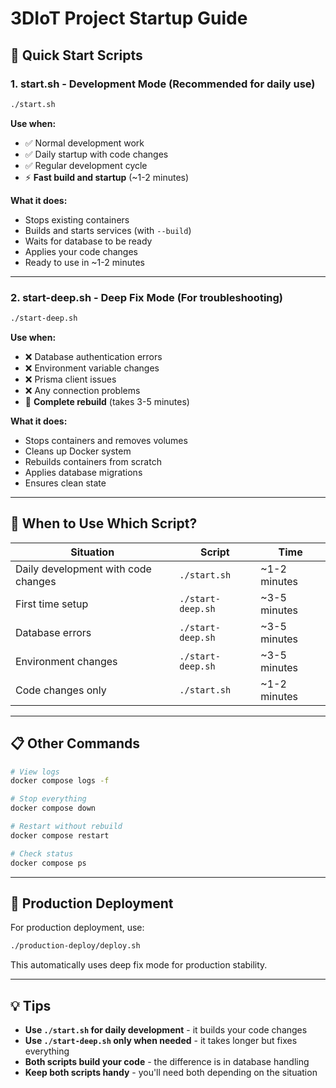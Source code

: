 # 3DIoT Project Startup Guide

## 🚀 Quick Start Scripts

### 1. **start.sh** - Development Mode (Recommended for daily use)
```bash
./start.sh
```

**Use when:**
- ✅ Normal development work
- ✅ Daily startup with code changes
- ✅ Regular development cycle
- ⚡ **Fast build and startup** (~1-2 minutes)

**What it does:**
- Stops existing containers
- Builds and starts services (with `--build`)
- Waits for database to be ready
- Applies your code changes
- Ready to use in ~1-2 minutes

---

### 2. **start-deep.sh** - Deep Fix Mode (For troubleshooting)
```bash
./start-deep.sh
```

**Use when:**
- ❌ Database authentication errors
- ❌ Environment variable changes
- ❌ Prisma client issues
- ❌ Any connection problems
- 🔧 **Complete rebuild** (takes 3-5 minutes)

**What it does:**
- Stops containers and removes volumes
- Cleans up Docker system
- Rebuilds containers from scratch
- Applies database migrations
- Ensures clean state

---

## 🎯 When to Use Which Script?

| Situation | Script | Time |
|-----------|--------|------|
| Daily development with code changes | `./start.sh` | ~1-2 minutes |
| First time setup | `./start-deep.sh` | ~3-5 minutes |
| Database errors | `./start-deep.sh` | ~3-5 minutes |
| Environment changes | `./start-deep.sh` | ~3-5 minutes |
| Code changes only | `./start.sh` | ~1-2 minutes |

---

## 📋 Other Commands

```bash
# View logs
docker compose logs -f

# Stop everything
docker compose down

# Restart without rebuild
docker compose restart

# Check status
docker compose ps
```

---

## 🔧 Production Deployment

For production deployment, use:
```bash
./production-deploy/deploy.sh
```

This automatically uses deep fix mode for production stability.

---

## 💡 Tips

- **Use `./start.sh` for daily development** - it builds your code changes
- **Use `./start-deep.sh` only when needed** - it takes longer but fixes everything
- **Both scripts build your code** - the difference is in database handling
- **Keep both scripts handy** - you'll need both depending on the situation
